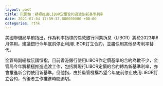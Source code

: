 ```yaml
---
layout: post
title: 阮國恒：積極推進LIBOR定價合約過渡到新基準利率
date: 2021-02-04 17:39:37.000000000 +08:00
categories: rthk
---
```


美國聯儲局早前指出，作為利率指標的倫敦銀行同業拆息（LIBOR）將於2023年6月停用，建議銀行今年底前停止利用LIBOR訂立合約，並盡快用其他參考利率替代。

金管局副總裁阮國恒指，目前香港銀行使用LIBOR作定價基準的合約為數不少，金管局今年將積極推進過渡工作，包括將現行LIBOR定價的合約轉為新基準利率，亦會推進新合約使用新基準。但他指，由於監管機構希望今年底前停止使用LIBOR訂立合約，令後者工作推進時間迫切。
